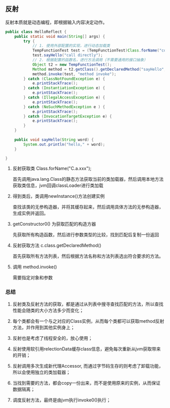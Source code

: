 ## 反射

反射本质就是动态编程，即根据输入内容决定动作。

~~~java
public class HelloReflect {
    public static void main(String[] args) {
        try {
            // 1. 使用外部配置的实现，进行动态加载类
            TempFunctionTest test = (TempFunctionTest)Class.forName("com.tester.HelloReflect").newInstance();
            test.sayHello("call directly");
            // 2. 根据配置的函数名，进行方法调用（不需要通用的接口抽象）
            Object t2 = new TempFunctionTest();
            Method method = t2.getClass().getDeclaredMethod("sayHello", String.class);
            method.invoke(test, "method invoke");
        } catch (ClassNotFoundException e) {
            e.printStackTrace();
        } catch (InstantiationException e) {
            e.printStackTrace();
        } catch (IllegalAccessException e) {
            e.printStackTrace();
        } catch (NoSuchMethodException e ) {
            e.printStackTrace();
        } catch (InvocationTargetException e) {
            e.printStackTrace();
        }
    }
    
    public void sayHello(String word) {
        System.out.println("hello," + word);
    }

}

~~~

1. 反射获取类 Class.forName("C.a.xxx");

   首先调用java.lang.Class的静态方法获取当前的类加载器，然后调用本地方法获取类信息，jvm回调classLoader进行类加载

2. 得到类后，类调用newInstance()方法创建实例

   查找该类的无参构造器，并将其缓存起来，然后调用具体方法的无参构造器，生成实例并返回。

3. getConstructor0() 为获取匹配的构造方器

   先获取所有构造函数，然后进行参数类型的比较，找到匹配后复制一份返回

4. 反射获取方法 c.class.getDeclaredMethod()

   首先获取所有方法列表，然后根据方法名称和方法列表选出符合要求的方法。

5. 调用 method.invoke()

   需要指定对象和参数

### 总结

1. 反射类及反射方法的获取，都是通过从列表中搜寻查找匹配的方法，所以查找性能会随类的大小方法多少而变化；

2. 每个类都会有一个与之对应的Class实例，从而每个类都可以获取method反射方法，并作用到其他实例身上；

3. 反射也是考虑了线程安全的，放心使用；

  4. 反射使用软引用relectionData缓存class信息，避免每次重新从jvm获取带来的开销；

  5. 反射调用多次生成新代理Accessor, 而通过字节码生存的则考虑了卸载功能，所以会使用独立的类加载器；

6. 当找到需要的方法，都会copy一份出来，而不是使用原来的实例，从而保证数据隔离；

7. 调度反射方法，最终是由jvm执行invoke0()执行；

